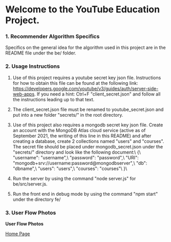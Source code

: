 # Welcome to the YouTube Education Project.
### 1. Recommender Algorithm Specifics

Specifics on the general idea for the algorithm used in this project are in the README file under the be/ folder.

### 2. Usage Instructions

1. Use of this project requires a youtube secret key json file. Instructions for how to obtain this file can be found at the following link: https://developers.google.com/youtube/v3/guides/auth/server-side-web-apps. If you need a hint: Ctrl+F "client_secret.json" and follow all the instructions leading up to that text.

2. The client_secret.json file must be renamed to youtube_secret.json and put into a new folder "secrets/" in the root directory.

3. Use of this project also requires a mongodb secret key json file. Create an account with the MongoDB Atlas cloud service (active as of September 2021, the writing of this line in this README) and after creating a database, create 2 collections named "users" and "courses". The secret file should be placed under mongodb_secret.json under the "secrets/" directory and look like the following document:\\
{\\
  "username": "username",\\
  "password": "password",\\
  "URI": "mongodb+srv://username:password@mongodbserver",\\
  "db": "dbname",\\
  "users": "users",\\
  "courses": "courses"\\
}\\

3. Run the server by using the command "node server.js" for be/src/server.js.

4. Run the front end in debug mode by using the command "npm start" under the directory fe/

### 3. User Flow Photos



**User Flow Photos**

[Home Page](./images/1-home.png)